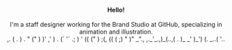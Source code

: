 
<p align="center">
  <b> Hello! </b> <br> <br>
  I'm a staff designer working for the Brand Studio at GitHub, specializing in animation and illustration.<br>
    ,.   (   .      )        .      "
   ("     )  )'     ,'        )  . (`     '`
 .; )  ' (( (" )    ;(,     ((  (  ;)  "  )"
 _"., ,._'_.,)_(..,( . )_  _' )_') (. _..( '..
